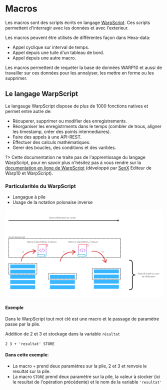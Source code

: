 # Macros

Les macros sont des scripts écrits en langage [WarpScript](https://www.warp10.io/content/03_Documentation/04_WarpScript/).
Ces scripts permettent d'interragir avec les données et avec l'exterieur.

Les macros peuvent être utilisés de différentes façon dans Hexa-data:

* Appel cyclique sur interval de temps.
* Appel depuis une tuile d'un tableau de bord.
* Appel depuis une autre macro.

Les macros permettent de requèter la base de données WARP10 et aussi de travailler sur ces données pour les annalyser, les mettre en forme ou les supprimer.

## Le langage WarpScript

Le langauge WarpScript dispose de plus de 1000 fonctions natives et permet entre autre de:

* Récuperer, supprimer ou modifier des enregistrements.
* Réorganiser les enregistrments dans le temps (combler de trous, aligner les timestamp, créer des points intermediaires).
* Faire des appels à une API-REST.
* Effectuer des calculs mathématiques.
* Gerer des boucles, des conditions et des varibles.

?> Cette documentation ne traite pas de l'apprentissage du langage WarpScript, pour en savoir plus n'hésitez pas à vous rendre sur la [documentation en ligne de WarpScript](https://www.warp10.io/content/03_Documentation/04_WarpScript/) (développé par [SenX](https://senx.io) Editeur de Warp10 et WarpScript).

### Particularités du WarpScript

* Langague à pile
* Usage de la notation polonaise inverse

![pile WarpScript](./_medias/pileWarpScript.png)

#### Exemple

Dans le WarpScript tout mot clé est une macro et le  passage de paramètre passe par la pile.

Addition de 2 et 3 et stockage dans la variable ```résultat```

```2 3 + 'resultat' STORE ```

#### Dans cette exemple:

* La macro ```+``` prend deux paramètres sur la pile, 2 et 3 et renvoie le resultat sur la pile.
* La macro ```STORE``` prend deux paramètre sur la pile, la valeur à stocker (ici le resultat de l'opération précédente) et le nom de la variable ```'resultat'```


